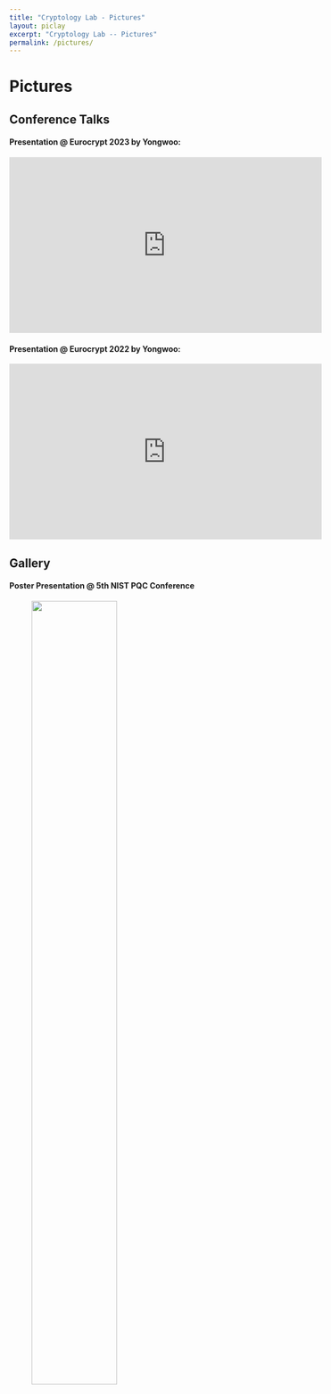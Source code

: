 ```yaml
---
title: "Cryptology Lab - Pictures"
layout: piclay
excerpt: "Cryptology Lab -- Pictures"
permalink: /pictures/
---
```


# Pictures
<!-- Jump to: [Conference Talks](#Conference Talks), [Gallery](#Gallery) -->

## Conference Talks

#### Presentation @ Eurocrypt 2023 by Yongwoo:
<iframe width="560" height="315" src="https://www.youtube.com/embed/eV3zcX-Li18?si=1RqOdFgHaNdA3m_4" title="YouTube video player" frameborder="0" allow="accelerometer; autoplay; clipboard-write; encrypted-media; gyroscope; picture-in-picture; web-share" allowfullscreen></iframe>

#### Presentation @ Eurocrypt 2022 by Yongwoo:
<iframe width="560" height="315" src="https://www.youtube.com/embed/WSSQ7x2Fm8E?si=VxakEguIfufh0K8a" title="YouTube video player" frameborder="0" allow="accelerometer; autoplay; clipboard-write; encrypted-media; gyroscope; picture-in-picture; web-share" allowfullscreen></iframe>

## Gallery
#### Poster Presentation @ 5th NIST PQC Conference ####
<figure>
<img src="{{ site.url }}{{ site.baseurl }}/images/picpic/nist25_00.jpg" width="60%">
</figure>
